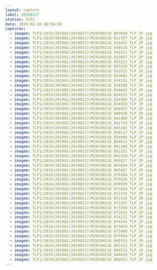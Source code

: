 ```yaml
---
layout: capture
label: 20190217
station: TLP1
date: 2019-02-18 00:56:50
capturas:
  - imagem: TLP1/2019/201902/20190217/M20190218_005650_TLP_1P.jpg
  - imagem: TLP1/2019/201902/20190217/M20190218_021707_TLP_1P.jpg
  - imagem: TLP1/2019/201902/20190217/M20190218_024455_TLP_1P.jpg
  - imagem: TLP1/2019/201902/20190217/M20190218_030528_TLP_1P.jpg
  - imagem: TLP1/2019/201902/20190217/M20190218_032523_TLP_1P.jpg
  - imagem: TLP1/2019/201902/20190217/M20190218_033047_TLP_1P.jpg
  - imagem: TLP1/2019/201902/20190217/M20190218_033221_TLP_1P.jpg
  - imagem: TLP1/2019/201902/20190217/M20190218_033330_TLP_1P.jpg
  - imagem: TLP1/2019/201902/20190217/M20190218_033522_TLP_1P.jpg
  - imagem: TLP1/2019/201902/20190217/M20190218_033602_TLP_1P.jpg
  - imagem: TLP1/2019/201902/20190217/M20190218_034201_TLP_1P.jpg
  - imagem: TLP1/2019/201902/20190217/M20190218_034208_TLP_1P.jpg
  - imagem: TLP1/2019/201902/20190217/M20190218_034842_TLP_1P.jpg
  - imagem: TLP1/2019/201902/20190217/M20190218_034935_TLP_1P.jpg
  - imagem: TLP1/2019/201902/20190217/M20190218_034940_TLP_1P.jpg
  - imagem: TLP1/2019/201902/20190217/M20190218_034959_TLP_1P.jpg
  - imagem: TLP1/2019/201902/20190217/M20190218_040925_TLP_1P.jpg
  - imagem: TLP1/2019/201902/20190217/M20190218_040930_TLP_1P.jpg
  - imagem: TLP1/2019/201902/20190217/M20190218_041400_TLP_1P.jpg
  - imagem: TLP1/2019/201902/20190217/M20190218_042736_TLP_1P.jpg
  - imagem: TLP1/2019/201902/20190217/M20190218_045102_TLP_1P.jpg
  - imagem: TLP1/2019/201902/20190217/M20190218_050137_TLP_1P.jpg
  - imagem: TLP1/2019/201902/20190217/M20190218_054806_TLP_1P.jpg
  - imagem: TLP1/2019/201902/20190217/M20190218_054815_TLP_1P.jpg
  - imagem: TLP1/2019/201902/20190217/M20190218_061208_TLP_1P.jpg
  - imagem: TLP1/2019/201902/20190217/M20190218_061252_TLP_1P.jpg
  - imagem: TLP1/2019/201902/20190217/M20190218_063318_TLP_1P.jpg
  - imagem: TLP1/2019/201902/20190217/M20190218_065827_TLP_1P.jpg
  - imagem: TLP1/2019/201902/20190217/M20190218_065830_TLP_1P.jpg
  - imagem: TLP1/2019/201902/20190217/M20190218_065957_TLP_1P.jpg
  - imagem: TLP1/2019/201902/20190217/M20190218_070304_TLP_1P.jpg
  - imagem: TLP1/2019/201902/20190217/M20190218_070530_TLP_1P.jpg
  - imagem: TLP1/2019/201902/20190217/M20190218_070930_TLP_1P.jpg
  - imagem: TLP1/2019/201902/20190217/M20190218_071604_TLP_1P.jpg
  - imagem: TLP1/2019/201902/20190217/M20190218_072230_TLP_1P.jpg
  - imagem: TLP1/2019/201902/20190217/M20190218_072310_TLP_1P.jpg
  - imagem: TLP1/2019/201902/20190217/M20190218_073207_TLP_1P.jpg
  - imagem: TLP1/2019/201902/20190217/M20190218_073356_TLP_1P.jpg
  - imagem: TLP1/2019/201902/20190217/M20190218_073435_TLP_1P.jpg
  - imagem: TLP1/2019/201902/20190217/M20190218_074121_TLP_1P.jpg
  - imagem: TLP1/2019/201902/20190217/M20190218_074244_TLP_1P.jpg
  - imagem: TLP1/2019/201902/20190217/M20190218_075650_TLP_1P.jpg
  - imagem: TLP1/2019/201902/20190217/M20190218_075909_TLP_1P.jpg
  - imagem: TLP1/2019/201902/20190217/M20190218_075934_TLP_1P.jpg
  - imagem: TLP1/2019/201902/20190217/M20190218_080703_TLP_1P.jpg
  - imagem: TLP1/2019/201902/20190217/M20190218_082412_TLP_1P.jpg
  - imagem: TLP1/2019/201902/20190217/M20190218_084524_TLP_1P.jpg
  - imagem: TLP1/2019/201902/20190217/M20190218_084659_TLP_1P.jpg
  - imagem: TLP1/2019/201902/20190217/M20190218_084833_TLP_1P.jpg
---
```


